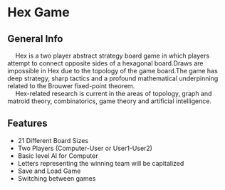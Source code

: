 # Hex Game
## General Info
&emsp; Hex is a two player abstract strategy board game in which players attempt to connect opposite sides of a hexagonal board.Draws are impossible in Hex due to the topology of the game board.The game has deep strategy, sharp tactics and a profound mathematical underpinning related to the Brouwer fixed-point theorem.
 <br/>
&emsp; Hex-related research is current in the areas of topology, graph and matroid theory, combinatorics, game theory and artificial intelligence.
## Features
- 21 Different Board Sizes
- Two Players (Computer-User or User1-User2)
- Basic level AI for Computer
- Letters representing the winning team will be capitalized
- Save and Load Game
- Switching between games
